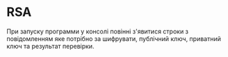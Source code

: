 # RSA
При запуску программи у консолі повінні з'явитися строки з повідомленням яке потрібно за шифрувати, публічний ключ, приватний ключ та результат перевірки.
